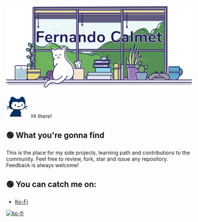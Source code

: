 ![top_image](https://github.com/FernandoCalmet/fernandocalmet/blob/master/git_bg.png)

<img src="https://github.com/FernandoCalmet/fernandocalmet/blob/master/pixel-mona-heart.gif" width="64" height="64"> Hi there!

## 🟢 What you're gonna find

This is the place for my side projects, learning path and contributions to the community. Feel free to review, fork, star and issue any repository. Feedback is always welcome!

## 🟢 You can catch me on:

- [Ko-Fi](https://ko-fi.com/fernandocalmet)
  
[![ko-fi](https://www.ko-fi.com/img/githubbutton_sm.svg)](https://ko-fi.com/T6T41JKMI)
<!--
**FernandoCalmet/fernandocalmet** is a ✨ _special_ ✨ repository because its `README.md` (this file) appears on your GitHub profile.

Here are some ideas to get you started:

- 🔭 I’m currently working on ...
- 🌱 I’m currently learning ...
- 👯 I’m looking to collaborate on ...
- 🤔 I’m looking for help with ...
- 💬 Ask me about ...
- 📫 How to reach me: ...
- 😄 Pronouns: ...
- ⚡ Fun fact: ...
- ### Hi there 👋
-->
